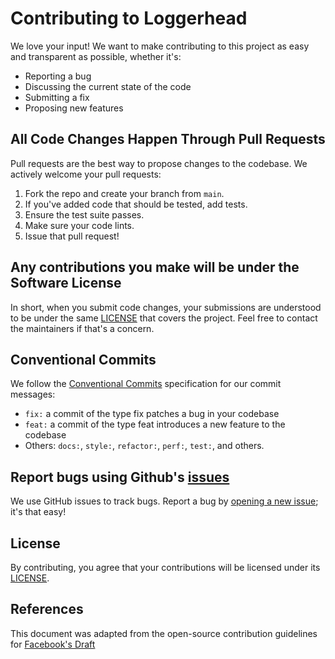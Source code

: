 # Contributing to Loggerhead

We love your input! We want to make contributing to this project as easy and transparent as possible, whether it's:

- Reporting a bug
- Discussing the current state of the code
- Submitting a fix
- Proposing new features

## All Code Changes Happen Through Pull Requests

Pull requests are the best way to propose changes to the codebase. We actively welcome your pull requests:

1. Fork the repo and create your branch from `main`.
2. If you've added code that should be tested, add tests.
3. Ensure the test suite passes.
4. Make sure your code lints.
5. Issue that pull request!

## Any contributions you make will be under the Software License

In short, when you submit code changes, your submissions are understood to be under the same [LICENSE](LICENSE.md) that covers the project. Feel free to contact the maintainers if that's a concern.

## Conventional Commits

We follow the [Conventional Commits](https://www.conventionalcommits.org/) specification for our commit messages:

- `fix:` a commit of the type fix patches a bug in your codebase
- `feat:` a commit of the type feat introduces a new feature to the codebase
- Others: `docs:`, `style:`, `refactor:`, `perf:`, `test:`, and others.

## Report bugs using Github's [issues](https://github.com/lvlcn-t/Loggerhead/issues)

We use GitHub issues to track bugs. Report a bug by [opening a new issue](https://github.com/lvlcn-t/Loggerhead/issues/new); it's that easy!

## License

By contributing, you agree that your contributions will be licensed under its [LICENSE](LICENSE.md).

## References

This document was adapted from the open-source contribution guidelines for [Facebook's Draft](https://github.com/facebook/draft-js/blob/master/CONTRIBUTING.md)
